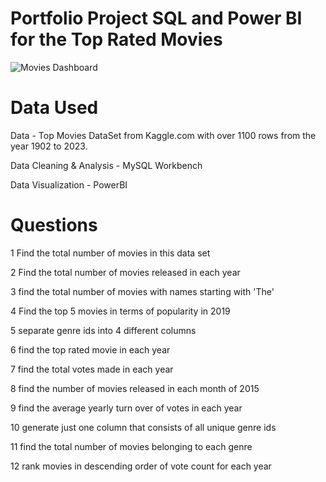 # Portfolio Project SQL and Power BI for the Top Rated Movies
![Movies Dashboard](https://github.com/mumer97/TopMoviesDashboard/assets/126639393/1adb544d-847a-40ac-8a05-76456c89d21a)
# Data Used
Data - Top Movies DataSet from Kaggle.com with over 1100 rows from the year 1902 to 2023.

Data Cleaning & Analysis - MySQL Workbench

Data Visualization - PowerBI 

# Questions

1 Find the total number of movies in this data set

2 Find the total number of movies released in each year

3 find the total number of movies with names starting with 'The'

4 Find the top 5 movies in terms of popularity in 2019

5 separate genre ids into 4 different columns

6 find the top rated movie in each year

7 find the total votes made in each year

8 find the number of movies released in each month of 2015

9 find the average yearly turn over of votes in each year

10 generate just one column that consists of all unique genre ids

11 find the total number of movies belonging to each genre

12 rank movies in descending order of vote count for each year

